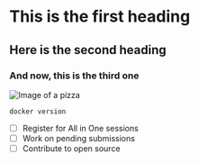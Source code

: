 # This is the first heading
## Here is the second heading 
### And now, this is the third one

![Image of a pizza](https://upload.wikimedia.org/wikipedia/commons/thumb/9/91/Pizza-3007395.jpg/250px-Pizza-3007395.jpg)

```
docker version
```
- [ ] Register for All in One sessions
- [ ] Work on pending submissions
- [ ] Contribute to open source

